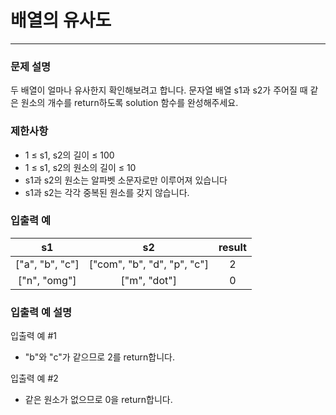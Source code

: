 # 배열의 유사도
***

### 문제 설명
두 배열이 얼마나 유사한지 확인해보려고 합니다. 문자열 배열 s1과 s2가 주어질 때 같은 원소의 개수를 return하도록 solution 함수를 완성해주세요.
### 제한사항
- 1 ≤ s1, s2의 길이 ≤ 100
- 1 ≤ s1, s2의 원소의 길이 ≤ 10
- s1과 s2의 원소는 알파벳 소문자로만 이루어져 있습니다
- s1과 s2는 각각 중복된 원소를 갖지 않습니다.
### 입출력 예
s1|s2|result
:--:| :--: | :--:
["a", "b", "c"]	| ["com", "b", "d", "p", "c"]|2
["n", "omg"]|["m", "dot"]|0
### 입출력 예 설명
입출력 예 #1
- "b"와 "c"가 같으므로 2를 return합니다.

입출력 예 #2
- 같은 원소가 없으므로 0을 return합니다.

